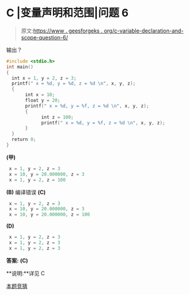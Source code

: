 # C |变量声明和范围|问题 6

> 原文:[https://www . geesforgeks . org/c-variable-declaration-and-scope-question-6/](https://www.geeksforgeeks.org/c-variable-declaration-and-scope-question-6/)

输出？

```cpp
#include <stdio.h>
int main()
{
  int x = 1, y = 2, z = 3;
  printf(" x = %d, y = %d, z = %d \n", x, y, z);
  {
       int x = 10;
       float y = 20;
       printf(" x = %d, y = %f, z = %d \n", x, y, z);
       {
             int z = 100;
             printf(" x = %d, y = %f, z = %d \n", x, y, z);
       }
  }
  return 0;
}
```

**(甲)**

```cpp
 x = 1, y = 2, z = 3
 x = 10, y = 20.000000, z = 3
 x = 1, y = 2, z = 100
```

**(B)** 编译错误
**(C)**

```cpp
 x = 1, y = 2, z = 3
 x = 10, y = 20.000000, z = 3
 x = 10, y = 20.000000, z = 100 
```

**(D)**

```cpp
 x = 1, y = 2, z = 3
 x = 1, y = 2, z = 3
 x = 1, y = 2, z = 3
```

**答案:** **(C)**

**说明:**详见 C

[本题竞猜](https://www.geeksforgeeks.org/quiz-corner-gq/)